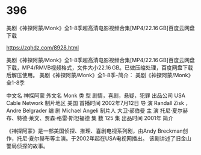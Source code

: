 # 396
美剧《神探阿蒙/Monk》全1-8季超高清电影视频合集[MP4/22.16 GB]百度云网盘下载

https://zqhdz.com/8928.html

美剧《神探阿蒙/Monk》全1-8季超高清电影视频合集[MP4/22.16 GB]百度云网盘下载，MP4/RMVB视频格式，文件大小22.16 GB。已做压缩处理，百度网盘下载后解压使用。
美剧《神探阿蒙/Monk》全1-8季-简介：
美剧《神探阿蒙/Monk》全1-8季

中文名
神探阿蒙
外文名
Monk
类    型
剧情，喜剧，悬疑，犯罪
出品公司
USA Cable Network
制片地区
美国
首播时间
2002年7月12日
导    演
Randall Zisk ，Andre Belgrader
编    剧
Michael Angeli
制片人
大卫·郝伯曼
主    演
托尼·夏尔赫布、特德·莱文、贾森·格雷·斯坦福德
集    数
125 集
出品时间
2001年
简介

《神探阿蒙》是一部美国侦探、推理、喜剧电视系列剧，由Andy Breckman创作，托尼·夏尔赫布等主演。于2002年起在USA电视网播出。
该剧讲述了旧金山警局侦探的故事。
